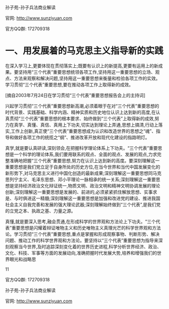 孙子苑-孙子兵法商业解读

官网: http://www.sunziyuan.com

官方QQ群: 172709318

# 一、用发展着的马克思主义指导新的实践

在深入学习上,更要体现在贯彻落实上;既要有认识上的新提高,更要有运用上的新成果。要坚持用“三个代表”重要思想统领各项工作,坚持用这一重要思想的立场、观点、方法来观察和解决问题,坚持用这一重要思想来衡量和检验各项工作的实效。学习贯彻“三个代表”重要思想,要在推动各项工作上取得新的成效。

[摘自2003年7月24日在学习贯彻“三个代表”重要思想报告会上的主持词]

兴起学习贯彻“三个代表”重要思想新高潮,必须着眼于在对“三个代表”重要思想的时代背景、实践基础、科学内涵、精神实质和历史地位认识上达到新的高度,在认真贯彻“三个代表”重要思想的根本要求、始终做到“三个代表”上取得新的成效,努力在真学、真懂、真信、真用上下功夫,切实达到理论上弄通,思想上搞清,行动上落实,工作上创新,真正使“三个代表”重要思想成为认识和改造世界的思想之“魂”、指导和做好各项工作的统揽之“纲”、推进改革开放和现代化建设的指路明灯。

真学,就是要认真研读,深刻领会,在把握科学理论体系上下功夫。“三个代表”重要思想是一个科学的理论体系,我们要用联系的观点、全面的观点、发展的观点,力求完整准确地把握“三个代表”重要思想,努力在认识上达到新的高度。要深刻理解这一重要思想是我们党立足于自身所处的历史方位,在当今世界和当代中国发展变化的新形势下,对马克思主义进行中国化创造的最新成果;深刻理解这一重要思想同马克思列宁主义、毛泽东思想、邓小平理论一脉相承的统一关系;深刻理解这一重要思想是坚持经济政治文化辩证统一,物质文明、政治文明和精神文明协调发展的理论创新;深刻理解这一重要思想是发展的、前进的,必须紧紧抓住解放思想、实事求是、与时俱进这一精髓;深刻理解这一重要思想是加强和改进党的建设、推进我国社会主义自我完善和发展的强大理论武器;深刻理解始终做到“三个代表”,是我们党的立党之本、执政之基、力量之源。

真懂,就是要深入思考,融会贯通,在形成科学的世界观和方法论上下功夫。“三个代表”重要思想是闪耀着辩证唯物主义和历史唯物主义真理光芒的科学世界观和方法论。学习贯彻“三个代表”重要思想,重点是掌握和形成观察事物、判断形势、解决问题、推动工作的科学世界观和方法论。要坚持以“三个代表”重要思想为指导来深刻观察当今世界,及时追踪深刻变化着的世界历史进程,科学分析世界经济、政治、文化、科技、军事等方面的发展动向,准确把握时代发展大势,培养和增强我们的世界眼光和战略思

11

官方QQ群: 172709318

孙子苑-孙子兵法商业解读

官网: http://www.sunziyuan.com